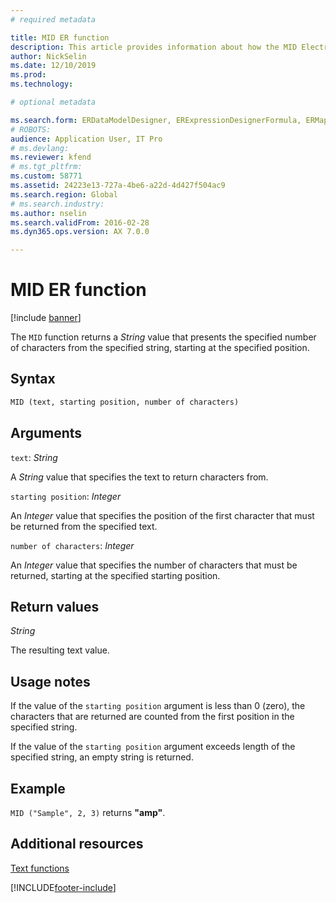 ```yaml
---
# required metadata

title: MID ER function
description: This article provides information about how the MID Electronic reporting (ER) function is used.
author: NickSelin
ms.date: 12/10/2019
ms.prod: 
ms.technology: 

# optional metadata

ms.search.form: ERDataModelDesigner, ERExpressionDesignerFormula, ERMappedFormatDesigner, ERModelMappingDesigner
# ROBOTS: 
audience: Application User, IT Pro
# ms.devlang: 
ms.reviewer: kfend
# ms.tgt_pltfrm: 
ms.custom: 58771
ms.assetid: 24223e13-727a-4be6-a22d-4d427f504ac9
ms.search.region: Global
# ms.search.industry: 
ms.author: nselin
ms.search.validFrom: 2016-02-28
ms.dyn365.ops.version: AX 7.0.0

---
```


# MID ER function

[!include [banner](../includes/banner.md)]

The `MID` function returns a *String* value that presents the specified number of characters from the specified string, starting at the specified position.

## Syntax

```vb
MID (text, starting position, number of characters)
```

## Arguments

`text`: *String*

A *String* value that specifies the text to return characters from.

`starting position`: *Integer*

An *Integer* value that specifies the position of the first character that must be returned from the specified text.

`number of characters`: *Integer*

An *Integer* value that specifies the number of characters that must be returned, starting at the specified starting position.

## Return values

*String*

The resulting text value.

## Usage notes

If the value of the `starting position` argument is less than 0 (zero), the characters that are returned are counted from the first position in the specified string.

If the value of the `starting position` argument exceeds length of the specified string, an empty string is returned.

## Example

`MID ("Sample", 2, 3)` returns **"amp"**.

## Additional resources

[Text functions](er-functions-category-text.md)


[!INCLUDE[footer-include](../../../includes/footer-banner.md)]
